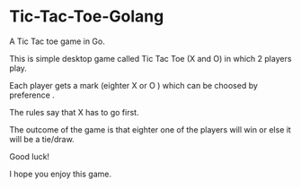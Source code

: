 # Tic-Tac-Toe-Golang

A Tic Tac toe game in Go.

This is simple desktop game called Tic Tac Toe (X and O) in which 2 players play. 

Each player gets a mark (eighter X or O ) which can be choosed by preference . 

The rules say that X has to go first.

The outcome of the game is that eighter one of the players will win or else it will be a tie/draw.

Good luck!

I hope you enjoy this game.
